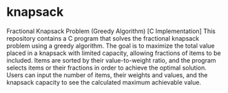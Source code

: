 # knapsack
Fractional Knapsack Problem (Greedy Algorithm) [C Implementation]
This repository contains a C program that solves the fractional knapsack problem using a greedy algorithm. The goal is to maximize the total value placed in a knapsack with limited capacity, allowing fractions of items to be included. Items are sorted by their value-to-weight ratio, and the program selects items or their fractions in order to achieve the optimal solution. Users can input the number of items, their weights and values, and the knapsack capacity to see the calculated maximum achievable value.
